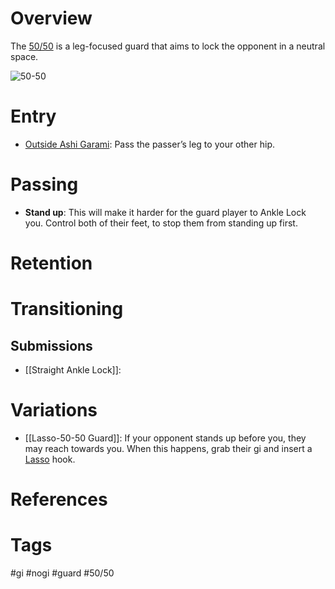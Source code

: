 # Overview
The <u>50/50</u> is a leg-focused guard that aims to lock the opponent in a neutral space.

![50-50](https://www.filepicker.io/api/file/Epicb79HTqSIODQyYr6g)
# Entry
- [Outside Ashi Garami](obsidian://open?vault=Obsidian-BJJ-Notes&file=Guards%2FOutside%20Ashi%20Garami): Pass the passer’s leg to your other hip.
# Passing
- **Stand up**: This will make it harder for the guard player to Ankle Lock you. Control both of their feet, to stop them from standing up first.
# Retention
# Transitioning
## Submissions
- [[Straight Ankle Lock]]: 
# Variations
 - [[Lasso-50-50 Guard]]: If your opponent stands up before you, they may reach towards you. When this happens, grab their gi and insert a [Lasso](obsidian://open?vault=Obsidian-BJJ-Notes&file=Guards%2FLasso%20Guard) hook.
# References
# Tags
#gi #nogi #guard #50/50 